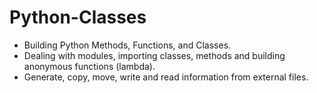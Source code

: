 # Python-Classes
* Building Python Methods, Functions, and Classes.
* Dealing with modules, importing classes, methods and building anonymous functions (lambda).
* Generate, copy, move, write and read information from external files.